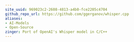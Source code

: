 ```yaml
---
site_uuid: 969023c2-2608-4813-a4b0-fce2205c4704
github_repo_url: https://github.com/ggerganov/whisper.cpp
aliases:
- AI-Models
- Open-Source
zinger: Port of OpenAI's Whisper model in C/C++
---
```

